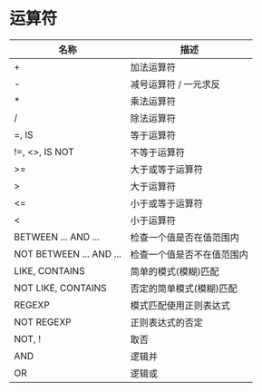 # 运算符

| **名称** | **描述** |
| --- | --- |
| + | 加法运算符 |
| - | 减号运算符 / 一元求反 |
| \* | 乘法运算符 |
| / | 除法运算符 |
| =, IS | 等于运算符 |
| !=, &lt;&gt;, IS NOT | 不等于运算符 |
| &gt;= | 大于或等于运算符 |
| &gt; | 大于运算符 |
| &lt;= | 小于或等于运算符 |
| &lt; | 小于运算符 |
| BETWEEN ... AND ... | 检查一个值是否在值范围内 |
| NOT BETWEEN ... AND ... | 检查一个值是否不在值范围内 |
| LIKE, CONTAINS | 简单的模式\(模糊\)匹配 |
| NOT LIKE, CONTAINS | 否定的简单模式\(模糊\)匹配 |
| REGEXP | 模式匹配使用正则表达式 |
| NOT REGEXP | 正则表达式的否定 |
| NOT, ! | 取否 |
| AND | 逻辑并 |
| OR | 逻辑或 |




